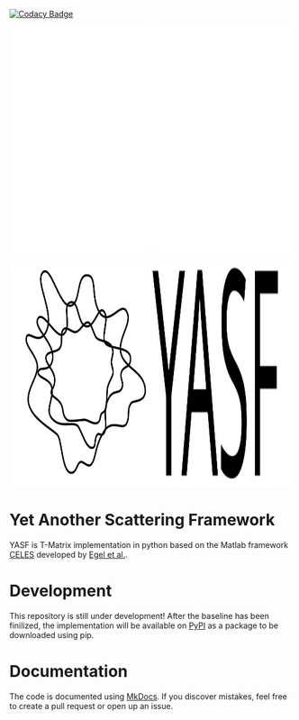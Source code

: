 [![Codacy Badge](https://app.codacy.com/project/badge/Grade/f4f8ef02c45748d9b2b477d7f29d219d)](https://app.codacy.com/gh/AGBV/YASF/dashboard?utm_source=gh&utm_medium=referral&utm_content=&utm_campaign=Badge_grade)

<p align="center" width="100%">
<img height="400" width="49%" src="assets/images/logo_white.svg#gh-dark-mode-only">
<img height="400" width="49%" src="assets/images/yasf_white.svg#gh-dark-mode-only">
</p>
<p align="center" width="100%">
<img height="400" width="49%" src="assets/images/logo_black.svg#gh-light-mode-only">
<img height="400" width="49%" src="assets/images/yasf_black.svg#gh-light-mode-only">
</p>

# Yet Another Scattering Framework
YASF is T-Matrix implementation in python based on the Matlab framework [CELES](https://github.com/disordered-photonics/celes) developed by [Egel et al.](https://arxiv.org/abs/1706.02145).

# Development
This repository is still under development!
After the baseline has been finilized, the implementation will be available on [PyPI](https://pypi.org/) as a package to be downloaded using pip.

# Documentation
The code is documented using [MkDocs](https://www.mkdocs.org/). If you discover mistakes, feel free to create a pull request or open up an issue.